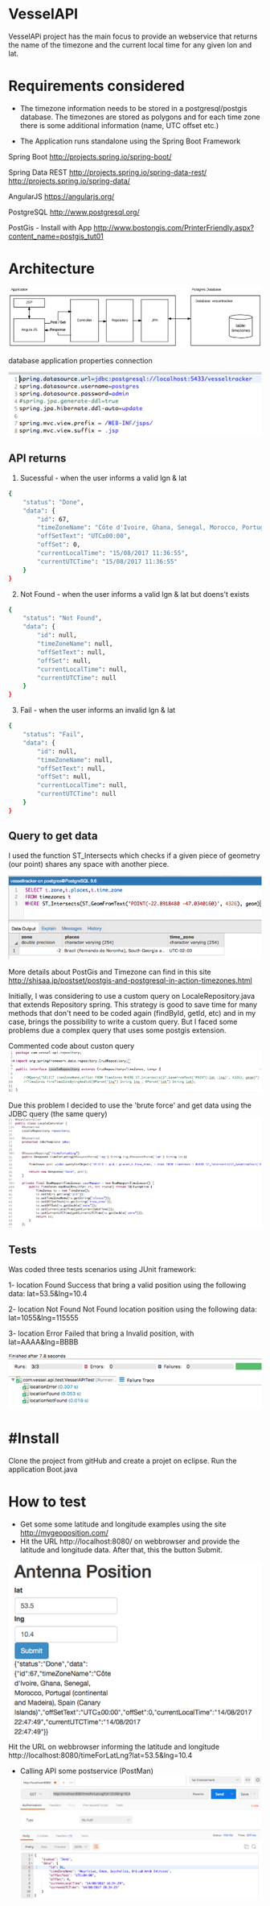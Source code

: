 # VesselAPI

VesselAPi project has the main focus to provide an webservice that returns the name of the timezone and the current local time for any given lon and lat.
# Requirements considered
- The timezone information needs to be stored in a postgresql/postgis
database. The timezones are stored as polygons and for each time zone
there is some additional information (name, UTC offset etc.)

- The Application runs standalone using the Spring Boot Framework

Spring Boot
http://projects.spring.io/spring-boot/

Spring Data REST 
http://projects.spring.io/spring-data-rest/
http://projects.spring.io/spring-data/

AngularJS
https://angularjs.org/

PostgreSQL
http://www.postgresql.org/

PostGis - Install with App http://www.bostongis.com/PrinterFriendly.aspx?content_name=postgis_tut01

# Architecture

![architeture](img/vessel.png) 


database application properties connection

![properties](img/properties.png) 

## API returns

1) Sucessful - when the user informs a valid lgn & lat

```sh
{
    "status": "Done",
    "data": {
        "id": 67,
        "timeZoneName": "Côte d'Ivoire, Ghana, Senegal, Morocco, Portugal (continental and Madeira), Spain (Canary Islands)",
        "offSetText": "UTC±00:00",
        "offSet": 0,
        "currentLocalTime": "15/08/2017 11:36:55",
        "currentUTCTime": "15/08/2017 11:36:55"
    }
}
```

2) Not Found -  when the user informs a valid lgn & lat but doens't exists

```sh
{
    "status": "Not Found",
    "data": {
        "id": null,
        "timeZoneName": null,
        "offSetText": null,
        "offSet": null,
        "currentLocalTime": null,
        "currentUTCTime": null
    }
}
```

3) Fail -  when the user informs an invalid lgn & lat

```sh
{
    "status": "Fail",
    "data": {
        "id": null,
        "timeZoneName": null,
        "offSetText": null,
        "offSet": null,
        "currentLocalTime": null,
        "currentUTCTime": null
    }
}
```



## Query to get data

I used the function ST_Intersects which checks if a given piece of geometry (our point) shares any space with another piece.

![get data](img/data.png) 

More details about PostGis and Timezone can find in this site
http://shisaa.jp/postset/postgis-and-postgresql-in-action-timezones.html

Initially, I was considering to use a custom query on LocaleRepository.java that extends Repository spring. This strategy is good to save time for many methods that don't need to be coded again (findById, getId, etc) and in my case, brings the possibility to write a custom query. But I faced some problems due a complex query that uses some postgis extension.

Commented code about custon query 
![repository](img/coderepository.png) 

Due this problem I decided to use the 'brute force' and get data using the JDBC query (the same query)
![controller](img/controller.png) 


## Tests

Was coded three tests scenarios using JUnit framework:

1- location Found
	Success that bring a valid position using the following data: lat=53.5&lng=10.4

2- location Not Found
	Not Found location position using the following data: lat=1055&lng=115555

3- location Error
	Failed that bring a Invalid position, with lat=AAAA&lng=BBBB

![tests](img/tests.png) 




# #Install
Clone the project from gitHub and create a projet on eclipse.
Run the application Boot.java

# How to test
- Get some some latitude and longitude examples using the site http://mygeoposition.com/
- Hit the URL http://localhost:8080/ on webbrowser and provide the latitude and longitude data. After that, this the button Submit.

![result](img/result1.png) 
Hit the URL on webbrowser informing the latitude and longitude
http://localhost:8080/timeForLatLng?lat=53.5&lng=10.4


- Calling API some postservice (PostMan)
![result](img/result2.png) 


